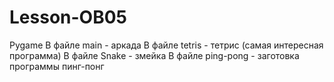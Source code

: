 # Lesson-OB05
 Pygame
В файле main - аркада
В файле tetris - тетрис (самая интересная программа)
В файле Snake - змейка
В файле ping-pong - заготовка программы пинг-понг
